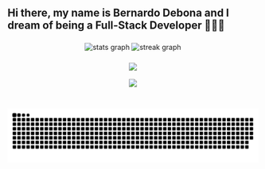 <h2 align="left">Hi there, my name is Bernardo Debona and I dream of being a Full-Stack Developer 👨🏻‍💻</h2>

###

<div align="center">
  <img src="https://github-readme-stats.vercel.app/api?username=BeDebona&hide_title=false&hide_rank=false&show_icons=true&include_all_commits=true&count_private=true&disable_animations=false&theme=dracula&locale=en&hide_border=false&order=1" height="150" alt="stats graph"  />
  <img src="https://streak-stats.demolab.com?user=BeDebona&locale=en&mode=daily&theme=dracula&hide_border=false&border_radius=5&order=3" height="150" alt="streak graph"  />
</div>

###

<p align="center">
  <a href="https://skillicons.dev">
    <img src="https://skillicons.dev/icons?i=git,github,js,ts,html,css,bootstrap,lua,discord" />
  </a>
</p>
<p align="center" size="3px">
  <a href="https://skillicons.dev">
    <img src="https://skillicons.dev/icons?i=discord" />
  </a>
</p>

###

###


###

<br clear="both">

<img src="https://raw.githubusercontent.com/BeDebona/BeDebona/output/snake.svg" alt="Snake animation" />

###
